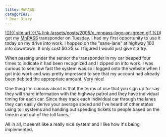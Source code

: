 ```yaml
---
title: MnPASS
categories:
- Dear Diary
---
```


[![]({{ site.url }}{% link /assets/posts/2005/o_mnpass-logo-on-green.gif %})](http://www.mnpass.net/)I got my [MnPASS](http://www.mnpass.net/) transponder on Tuesday. I had my first opportunity to use it today on my drive into work. I hopped on the "sane-lane" at highway 100 into downtown. It only cost $0.25 so I figured I would just give it a try.

When passing under the sensor the transponder in my car beeped four times to indicate it had been recognized and I zipped on into work. I was curious to see how fast the system was so I logged onto the website when I got into work and was pretty impressed to see that my account had already been debited the appropriate amount. Very nice!

One thing I'm curious about is that the terms of use that you sign up for say they will share information with the highway patrol and they have individual timing for each car. Since they track each individual car through the lanes they can easily derive your average speed and I've heard of other states using toll systems and handing out speeding tickets to people based on the time in and out of the toll lanes.

All in all, it seems like a really nice system and I like how it's being implemented.
